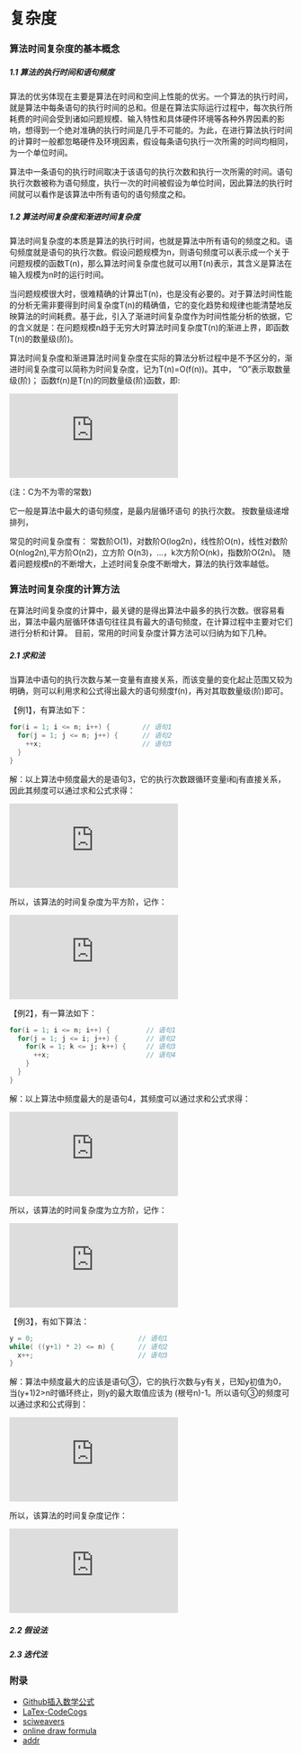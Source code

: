 复杂度
===

### 算法时间复杂度的基本概念

##### 1.1 算法的执行时间和语句频度

算法的优劣体现在主要是算法在时间和空间上性能的优劣。一个算法的执行时间，就是算法中每条语句的执行时间的总和。但是在算法实际运行过程中，每次执行所耗费的时间会受到诸如问题规模、输入特性和具体硬件环境等各种外界因素的影响，想得到一个绝对准确的执行时间是几乎不可能的。为此，在进行算法执行时间的计算时一般都忽略硬件及环境因素，假设每条语句执行一次所需的时间均相同，为一个单位时间。

算法中一条语句的执行时间取决于该语句的执行次数和执行一次所需的时间。语句执行次数被称为语句频度，执行一次的时间被假设为单位时间，因此算法的执行时间就可以看作是该算法中所有语句的语句频度之和。

##### 1.2 算法时间复杂度和渐进时间复杂度

算法时间复杂度的本质是算法的执行时间，也就是算法中所有语句的频度之和。语句频度就是语句的执行次数。假设问题规模为n，则语句频度可以表示成一个关于问题规模的函数T(n)，那么算法时间复杂度也就可以用T(n)表示，其含义是算法在输入规模为n时的运行时间。

当问题规模很大时，很难精确的计算出T(n)，也是没有必要的。对于算法时间性能的分析无需非要得到时间复杂度T(n)的精确值，它的变化趋势和规律也能清楚地反映算法的时间耗费。基于此，引入了渐进时间复杂度作为时间性能分析的依据，它的含义就是：在问题规模n趋于无穷大时算法时间复杂度T(n)的渐进上界，即函数T(n)的数量级(阶)。

算法时间复杂度和渐进算法时间复杂度在实际的算法分析过程中是不予区分的，渐进时间复杂度可以简称为时间复杂度，记为T(n)=O(f(n))。其中， “O”表示取数量级(阶)；
函数f(n)是T(n)的同数量级(阶)函数，即:

![ \lim_{n \rightarrow  \infty} \frac{T(n)}{f(n)} = C](http://latex.codecogs.com/gif.latex?%5Clim_%7Bn%20%5Crightarrow%20%5Cinfty%7D%20%5Cfrac%7BT%28n%29%7D%7Bf%28n%29%7D%20%3D%20C)

(注：C为不为零的常数)

它一般是算法中最大的语句频度，是最内层循环语句 的执行次数。 按数量级递增排列，


常见的时间复杂度有：
常数阶O(1)，对数阶O(log2n)，线性阶O(n)，线性对数阶O(nlog2n),平方阶O(n2)，立方阶 O(n3)，…，k次方阶O(nk)，指数阶O(2n)。
随着问题规模n的不断增大，上述时间复杂度不断增大，算法的执行效率越低。

### 算法时间复杂度的计算方法

在算法时间复杂度的计算中，最关键的是得出算法中最多的执行次数。很容易看出，算法中最内层循环体语句往往具有最大的语句频度，在计算过程中主要对它们进行分析和计算。 目前，常用的时间复杂度计算方法可以归纳为如下几种。

##### 2.1 求和法

当算法中语句的执行次数与某一变量有直接关系，而该变量的变化起止范围又较为明确，则可以利用求和公式得出最大的语句频度f(n)，再对其取数量级(阶)即可。

【例1】，有算法如下：

```java
for(i = 1; i <= n; i++) {        // 语句1
  for(j = 1; j <= n; j++) {      // 语句2
    ++x;                         // 语句3
  }
}
```
解：以上算法中频度最大的是语句3，它的执行次数跟循环变量i和j有直接关系，因此其频度可以通过求和公式求得：

![f(n) = \sum_{i=1}^{n} \sum_{j=1}^{n} 1 = \sum_{i=1}^{n}n = n^{2}](http://latex.codecogs.com/gif.latex?f%28n%29%3D%20%5Csum_%7Bi%3D1%7D%5E%7Bn%7D%20%5Csum_%7Bj%3D1%7D%5E%7Bn%7D1%20%3D%20%5Csum_%7Bi%3D1%7D%5E%7Bn%7Dn%20%3D%20n%5E%7B2%7D)

所以，该算法的时间复杂度为平方阶，记作：

![T(n) = O(n^{2})](http://latex.codecogs.com/gif.latex?T%28n%29%20%3D%20O%28n%5E%7B2%7D%29)

【例2】，有一算法如下：

```java
for(i = 1; i <= n; i++) {         // 语句1
  for(j = 1; j <= i; j++) {       // 语句2
    for(k = 1; k <= j; k++) {     // 语句3
      ++x;                        // 语句4
    }
  }
}
```
解：以上算法中频度最大的是语句4，其频度可以通过求和公式求得：

![f(n) = \sum_{i=1}^{n} \sum_{j=1}^{i} \sum_{k=1}^{j} 1 = \sum_{i=1}^{n} \sum_{i=1}^{i} j = \sum_{i=1}^{n} \frac{i+1}{2}= \frac{n(n+1)(n+2)))}{6}](http://latex.codecogs.com/gif.latex?f%28n%29%20%3D%20%5Csum_%7Bi%3D1%7D%5E%7Bn%7D%20%5Csum_%7Bj%3D1%7D%5E%7Bi%7D%20%5Csum_%7Bk%3D1%7D%5E%7Bj%7D%201%20%3D%20%5Csum_%7Bi%3D1%7D%5E%7Bn%7D%20%5Csum_%7Bi%3D1%7D%5E%7Bi%7D%20j%20%3D%20%5Csum_%7Bi%3D1%7D%5E%7Bn%7D%20%5Cfrac%7Bi&plus;1%7D%7B2%7D%3D%20%5Cfrac%7Bn%28n&plus;1%29%28n&plus;2%29%29%29%7D%7B6%7D)

所以，该算法的时间复杂度为立方阶，记作：


![T(n) = O(n^{3})](http://latex.codecogs.com/gif.latex?T%28n%29%20%3D%20O%28n%5E%7B3%7D%29)

【例3】，有如下算法：

```java
y = 0;                          // 语句1
while( ((y+1) * 2) <= n) {      // 语句2
  x++;                          // 语句3
}
```

解：算法中频度最大的应该是语句③，它的执行次数与y有关，已知y初值为0，当(y+1)2>n时循环终止，则y的最大取值应该为
(根号n)-1。所以语句③的频度可以通过求和公式得到：

![f(n) = \sum_{y=0}^{\sqrt{n}-1} 1 = \sqrt{n}](http://latex.codecogs.com/gif.latex?f%28n%29%20%3D%20%5Csum_%7By%3D0%7D%5E%7B%5Csqrt%7Bn%7D-1%7D%201%20%3D%20%5Csqrt%7Bn%7D)

所以，该算法的时间复杂度记作：

![T(n) = O(\sqrt{n})](http://latex.codecogs.com/gif.latex?T%28n%29%20%3D%20O%28%5Csqrt%7Bn%7D%29)

##### 2.2 假设法

##### 2.3 迭代法





### 附录

- [Github插入数学公式](http://www.trumanliu.com/github-markdown-math-formulas/)
- [LaTex-CodeCogs](http://latex.codecogs.com/)
- [sciweavers](http://www.sciweavers.org/free-online-latex-equation-editor)
- [online draw formula](http://webdemo.myscript.com/#/demo/equation)
- [addr](http://wenku.baidu.com/link?url=89bvzgOuUgSNmoaDxlr44zl8VYiK1Cw4bgGLNK7LBpxc-bxBPXnbFf97C8cTtj1e4sPoYIGHTBmbUf5SwCgGW3jzh9TViQM0aQf40u_5kdO)
